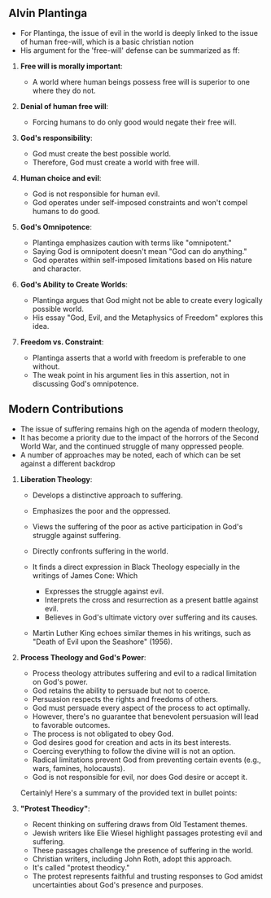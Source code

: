 ## Alvin Plantinga


* For Plantinga, the issue of evil in the world is deeply linked to the issue of human free-will, which is a basic christian notion
* His argument for the 'free-will' defense can be summarized as ff:

1. **Free will is morally important**:
   - A world where human beings possess free will is superior to one where they do not.

2. **Denial of human free will**:
   - Forcing humans to do only good would negate their free will.

3. **God's responsibility**:
   - God must create the best possible world.
   - Therefore, God must create a world with free will.

4. **Human choice and evil**:
   - God is not responsible for human evil.
   - God operates under self-imposed constraints and won't compel humans to do good.



1. **God's Omnipotence**:
   - Plantinga emphasizes caution with terms like "omnipotent."
   - Saying God is omnipotent doesn't mean "God can do anything."
   - God operates within self-imposed limitations based on His nature and character.

2. **God's Ability to Create Worlds**:
   - Plantinga argues that God might not be able to create every logically possible world.
   - His essay "God, Evil, and the Metaphysics of Freedom" explores this idea.

3. **Freedom vs. Constraint**:
   - Plantinga asserts that a world with freedom is preferable to one without.
   - The weak point in his argument lies in this assertion, not in discussing God's omnipotence.


## Modern Contributions
- The issue of suffering remains high on the agenda of modern theology,
- It has become a priority due to the impact of the horrors of the Second World War, and the continued struggle of many oppressed people. 
- A number of approaches may be noted, each of which can be set against a different
backdrop

1. **Liberation Theology**:
   - Develops a distinctive approach to suffering.
   - Emphasizes the poor and the oppressed.
   - Views the suffering of the poor as active participation in God's struggle against suffering.
   - Directly confronts suffering in the world.
   - It finds a direct expression in Black Theology especially in the writings of James Cone:
   Which 
      - Expresses the struggle against evil.
      - Interprets the cross and resurrection as a present battle against evil.
      - Believes in God's ultimate victory over suffering and its causes.

   - Martin Luther King echoes similar themes in his writings, such as "Death of Evil upon the Seashore" (1956).


2. **Process Theology and God's Power**:
   - Process theology attributes suffering and evil to a radical limitation on God's power.
   - God retains the ability to persuade but not to coerce.
   - Persuasion respects the rights and freedoms of others.
   - God must persuade every aspect of the process to act optimally.
   - However, there's no guarantee that benevolent persuasion will lead to favorable outcomes.
   - The process is not obligated to obey God.
   - God desires good for creation and acts in its best interests.
   - Coercing everything to follow the divine will is not an option.
   - Radical limitations prevent God from preventing certain events (e.g., wars, famines, holocausts).
   - God is not responsible for evil, nor does God desire or accept it.

   Certainly! Here's a summary of the provided text in bullet points:

3. **"Protest Theodicy"**:
   - Recent thinking on suffering draws from Old Testament themes.
   - Jewish writers like Elie Wiesel highlight passages protesting evil and suffering.
   - These passages challenge the presence of suffering in the world.
   - Christian writers, including John Roth, adopt this approach.
   - It's called "protest theodicy."
   - The protest represents faithful and trusting responses to God amidst uncertainties about God's presence and purposes.